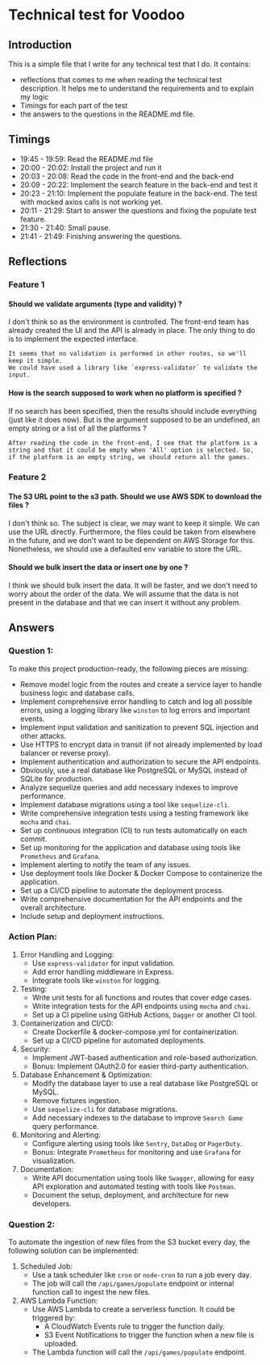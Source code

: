 # Technical test for Voodoo

## Introduction

This is a simple file that I write for any technical test that I do.
It contains:
- reflections that comes to me when reading the technical test description. It helps me to understand the requirements and to explain my logic
- Timings for each part of the test
- the answers to the questions in the README.md file.

## Timings
- 19:45 - 19:59: Read the README.md file
- 20:00 - 20:02: Install the project and run it
- 20:03 - 20:08: Read the code in the front-end and the back-end
- 20:09 - 20:22: Implement the search feature in the back-end and test it
- 20:23 - 21:10: Implement the populate feature in the back-end. The test with mocked axios calls is not working yet.
- 20:11 - 21:29: Start to answer the questions and fixing the populate test feature.
- 21:30 - 21:40: Small pause.
- 21:41 - 21:49: Finishing answering the questions.

## Reflections

### Feature 1

#### Should we validate arguments (type and validity) ?
I don't think so as the environment is controlled. The front-end team has already created the UI and the API is already in place. The only thing to do is to implement the expected interface.

```
It seems that no validation is performed in other routes, so we'll keep it simple.
We could have used a library like `express-validator` to validate the input.
```

#### How is the search supposed to work when no platform is specified ?
If no search has been specified, then the results should include everything (just like it does now).
But is the argument supposed to be an undefined, an empty string or a list of all the platforms ?

```
After reading the code in the front-end, I see that the platform is a string and that it could be empty when 'All' option is selected. So, if the platform is an empty string, we should return all the games.
```

### Feature 2
#### The S3 URL point to the s3 path. Should we use AWS SDK to download the files ?
I don't think so. The subject is clear, we may want to keep it simple. We can use the URL directly.
Furthermore, the files could be taken from elsewhere in the future, and we don't want to be dependent on AWS Storage for this.
Nonetheless, we should use a defaulted env variable to store the URL.

#### Should we bulk insert the data or insert one by one ?
I think we should bulk insert the data. It will be faster, and we don't need to worry about the order of the data.
We will assume that the data is not present in the database and that we can insert it without any problem.


## Answers
### Question 1:
To make this project production-ready, the following pieces are missing:

- Remove model logic from the routes and create a service layer to handle business logic and database calls.
- Implement comprehensive error handling to catch and log all possible errors, using a logging library like `winston` to log errors and important events.
- Implement input validation and sanitization to prevent SQL injection and other attacks.
- Use HTTPS to encrypt data in transit (if not already implemented by load balancer or reverse proxy).
- Implement authentication and authorization to secure the API endpoints.
- Obviously, use a real database like PostgreSQL or MySQL instead of SQLite for production.
- Analyze sequelize queries and add necessary indexes to improve performance.
- Implement database migrations using a tool like `sequelize-cli`.
- Write comprehensive integration tests using a testing framework like `mocha` and `chai`.
- Set up continuous integration (CI) to run tests automatically on each commit.
- Set up monitoring for the application and database using tools like `Prometheus` and `Grafana`.
- Implement alerting to notify the team of any issues.
- Use deployment tools like Docker & Docker Compose to containerize the application.
- Set up a CI/CD pipeline to automate the deployment process.
- Write comprehensive documentation for the API endpoints and the overall architecture.
- Include setup and deployment instructions.

### Action Plan:
1. Error Handling and Logging:
   - Use `express-validator` for input validation.
   - Add error handling middleware in Express.
   - Integrate tools like `winston` for logging.
2. Testing:
   - Write unit tests for all functions and routes that cover edge cases.
   - Write integration tests for the API endpoints using `mocha` and `chai`.
   - Set up a CI pipeline using GitHub Actions, `Dagger` or another CI tool.
3. Containerization and CI/CD:
   - Create Dockerfile & docker-compose.yml for containerization.
   - Set up a CI/CD pipeline for automated deployments.
4. Security:
   - Implement JWT-based authentication and role-based authorization.
   - Bonus: Implement OAuth2.0 for easier third-party authentication.
5. Database Enhancement & Optimization:
   - Modify the database layer to use a real database like PostgreSQL or MySQL.
   - Remove fixtures ingestion.
   - Use `sequelize-cli` for database migrations.
   - Add necessary indexes to the database to improve `Search Game` query performance.
6. Monitoring and Alerting:
   - Configure alerting using tools like `Sentry`, `DataDog` or `PagerDuty`.
   - Bonus: Integrate `Prometheus` for monitoring and use `Grafana` for visualization.
7. Documentation:
   - Write API documentation using tools like `Swagger`, allowing for easy API exploration and automated testing with tools like `Postman`.
   - Document the setup, deployment, and architecture for new developers.

### Question 2:
To automate the ingestion of new files from the S3 bucket every day, the following solution can be implemented:

1. Scheduled Job:
   - Use a task scheduler like `cron` or `node-cron` to run a job every day.
   - The job will call the `/api/games/populate` endpoint or internal function call to ingest the new files.
2. AWS Lambda Function:
   - Use AWS Lambda to create a serverless function. It could be triggered by:
      * A CloudWatch Events rule to trigger the function daily.
      * S3 Event Notifications to trigger the function when a new file is uploaded.
   - The Lambda function will call the `/api/games/populate` endpoint.

